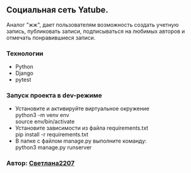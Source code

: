  ## Cоциальная сеть Yatube.
 
 Аналог "жж", дает пользователям возможность создать учетную запись, публиковать записи, подписываться на любимых авторов и отмечать понравившиеся записи.

### Технологии
- Python
- Django
- pytest

### Запуск проекта в dev-режиме
- Установите и активируйте виртуальное окружение  
python3 -m venv env  
source env/bin/activate  
- Установите зависимости из файла requirements.txt  
pip install -r requirements.txt  
- В папке с файлом manage.py выполните команду:  
python3 manage.py runserver

### Автор: [Светлана2207](https://github.com/Svetlana2207)
